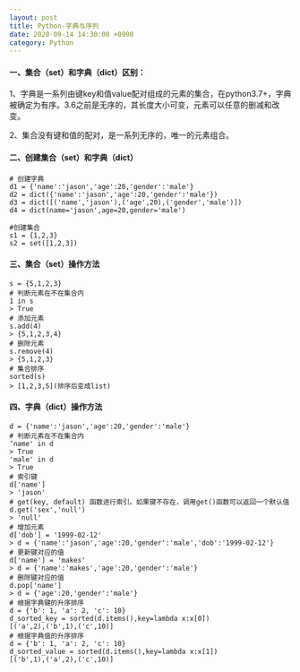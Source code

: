 ```yaml
---
layout: post
title: Python-字典与序列
date: 2020-09-14 14:30:00 +0900
category: Python
---
```

#### 一、集合（set）和字典（dict）区别：
1、字典是一系列由键key和值value配对组成的元素的集合，在python3.7+，字典被确定为有序。3.6之前是无序的，其长度大小可变，元素可以任意的删减和改变。

2、集合没有键和值的配对，是一系列无序的，唯一的元素组合。

#### 二、创建集合（set）和字典（dict）
```
# 创建字典
d1 = {'name':'jason','age':20,'gender':'male'}
d2 = dict({'name':'jason','age':20,'gender':'male'})
d3 = dict([('name','jason'),('age',20),('gender','male')])
d4 = dict(name='jason',age=20,gender='male')

#创建集合
s1 = {1,2,3}
s2 = set([1,2,3])
```


#### 三、集合（set）操作方法
```
s = {5,1,2,3}
# 判断元素在不在集合内
1 in s
> True
# 添加元素
s.add(4)
> {5,1,2,3,4}
# 删除元素
s.remove(4)
> {5,1,2,3}
# 集合排序
sorted(s)
> [1,2,3,5](排序后变成list)
```


#### 四、字典（dict）操作方法
```
d = {'name':'jason','age':20,'gender':'male'}
# 判断元素在不在集合内
‘name' in d
> True
'male' in d
> True
# 索引键
d['name']
> 'jason'
# get(key, default) 函数进行索引。如果键不存在，调用get()函数可以返回一个默认值
d.get('sex','null')
> 'null'
# 增加元素
d['dob'] = '1999-02-12'
> d = {'name':'jason','age':20,'gender':'male','dob':'1999-02-12'}
# 更新键对应的值
d['name'] = 'makes'
> d = {'name':'makes','age':20,'gender':'male'}
# 删除键对应的值
d.pop['name']
> d = {'age':20,'gender':'male'}
# 根据字典键的升序排序
d = {'b': 1, 'a': 2, 'c': 10}
d_sorted_key = sorted(d.items(),key=lambda x:x[0])
[('a',2),('b',1),('c',10)]
# 根据字典值的升序排序
d = {'b': 1, 'a': 2, 'c': 10}
d_sorted_value = sorted(d.items(),key=lambda x:x[1])
[('b',1),('a',2),('c',10)]
```
